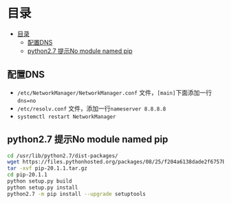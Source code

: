 # 目录
- [目录](#目录)
  - [配置DNS](#配置dns)
  - [python2.7 提示No module named pip](#python27-提示no-module-named-pip)

## 配置DNS

- `/etc/NetworkManager/NetworkManager.conf` 文件，`[main]`下面添加一行`dns=no`
- `/etc/resolv.conf` 文件，添加一行`nameserver 8.8.8.8`
- `systemctl restart NetworkManager` 

## python2.7 提示No module named pip

``` bash
cd /usr/lib/python2.7/dist-packages/
wget https://files.pythonhosted.org/packages/08/25/f204a6138dade2f6757b4ae99bc3994aac28a5602c97ddb2a35e0e22fbc4/pip-20.1.1.tar.gz
tar -xvf pip-20.1.1.tar.gz
cd pip-20.1.1
python setup.py build
python setup.py install
python2.7 -m pip install --upgrade setuptools
```